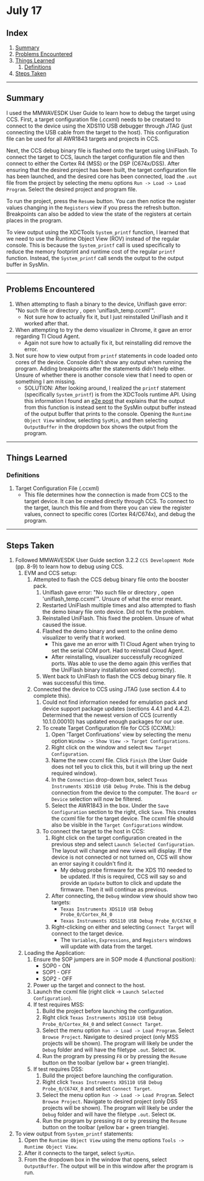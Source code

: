 # July 17
## Index
1. [Summary](#summary)
1. [Problems Encountered](#problems-encountered)
1. [Things Learned](#things-learned)
	1. [Definitions](#definitions)
1. [Steps Taken](#steps-taken)

---

## Summary
I used the MMWAVESDK User Guide to learn how to debug the target using CCS. First, a target configuration file (.ccxml) needs to be creataed to connect to the device using the XDS110 USB debugger through JTAG (just connecting the USB cable from the target to the host). This configuration file can be used for all AWR1843 targets and projects in CCS.

Next, the CCS debug binary file is flashed onto the target using UniFlash. To connect the target to CCS, launch the target configuration file and then connect to either the Cortex R4 (MSS) or the DSP (C674x/DSS). After ensuring that the desired project has been built, the target configuration file has been launched, and the desired core has been connected, load the `.out` file from the project by selecting the menu options `Run -> Load -> Load Program`. Select the desired project and program file.

To run the project, press the `Resume` button. You can then notice the register values changing in the `Registers` view if you press the refresh button. Breakpoints can also be added to view the state of the registers at certain places in the program. 

To view output using the XDCTools `System_printf` function, I learned that we need to use the Runtime Object View (ROV) instead of the regular console. This is because the `System_printf` call is used specifically to reduce the memory footprint and runtime cost of the regular `printf` function. Instead, the `System_printf` call sends the output to the output buffer in SysMin. 

---

## Problems Encountered
1. When attempting to flash a binary to the device, Uniflash gave error: "No such file or directory , open 'uniflash_temp.ccxml'".
	* Not sure how to actually fix it, but I just reinstalled UniFlash and it worked after that.
1. When attempting to try the demo visualizer in Chrome, it gave an error regarding TI Cloud Agent.
	* Again not sure how to actually fix it, but reinstalling did remove the error.
1. Not sure how to view output from `printf` statements in code loaded onto cores of the device. Console didn't show any output when running the program. Adding breakpoints after the statements didn't help either. Unsure of whether there is another console view that I need to open or something I am missing.
	* SOLUTION: After looking around, I realized the `printf` statement (specifically `System_printf`) is from the XDCTools runtime API. Using this information I found an [e2e post]() that explains that the output from this function is instead sent to the SysMin output buffer instead of the output buffer that prints to the console. Opening the `Runtime Object View` window, selecting `SysMin`, and then selecting `OutputBuffer` in the dropdown box shows the output from the program.
---

## Things Learned
### Definitions
1. Target Configuration File (.ccxml)
	* This file determines how the connection is made from CCS to the target device. It can be created directly through CCS. To connect to the target, launch this file and from there you can view the register values, connect to specific cores (Cortex R4/C674x), and debug the program.

---

## Steps Taken
1. Followed MMWAVESDK User Guide section 3.2.2 `CCS Development Mode` (pp. 8-9) to learn how to debug using CCS.
	1. EVM and CCS setup:
		1. Attempted to flash the CCS debug binary file onto the booster pack.
			1. Uniflash gave error: "No such file or directory , open 'uniflash_temp.ccxml'". Unsure of what the error meant.
			1. Restarted UniFlash multiple times and also attempted to flash the demo binary file onto device. Did not fix the problem.
			1. Reinstalled UniFlash. This fixed the problem. Unsure of what caused the issue.
			1. Flashed the demo binary and went to the online demo visualizer to verify that it worked.
				* This gave me an error with TI Cloud Agent when trying to set the serial COM port. Had to reinstall Cloud Agent.
				* After reinstalling, visualizer successfully recognized ports. Was able to use the demo again (this verifies that the UniFlash binary installation worked correctly).
			1. Went back to UniFlash to flash the CCS debug binary file. It was successful this time.
		1. Connected the device to CCS using JTAG (use section 4.4 to complete this). 
			1. Could not find information needed for emulation pack and device support package updates (sections 4.4.1 and 4.4.2). Determined that the newest version of CCS (currently 10.1.0.00010) has updated enough packages for our use.
			1. To create Target Configuration file for CCS (CCXML):
				1. Open 'Target Confiruations' view by selecting the menu option `Window -> Show View -> Target Configurations`.
				1. Right click on the window and select `New Target Configuration`.
				1. Name the new ccxml file. Click `Finish` (the User Guide does not tell you to click this, but it will bring up the next required window).
				1. In the `Connection` drop-down box, select `Texas Instruments XDS110 USB Debug Probe`. This is the debug connection from the device to the computer. The `Board or Device` selection will now be filtered.
				1. Select the AWR1843 in the box. Under the `Save Configuration` section to the right, click `Save`. This creates the ccxml file for the target device. The ccxml file should also be visible in the `Target Configurations` window.
			1. To connect the target to the host in CCS:
				1. Right click on the target configuration created in the previous step and select `Launch Selected Configuration`. The layout will change and new views will display. If the device is not connected or not turned on, CCS will show an error saying it couldn't find it. 
					* My debug probe firmware for the XDS 110 needed to be updated. If this is required, CCS will say so and provide an `Update` button to click and update the firmware. Then it will continue as previous.
				1. After connecting, the `Debug` window view should show two targets:
					* `Texas Instruments XDS110 USB Debug Probe_0/Cortex_R4_0` 
					* `Texas Instruments XDS110 USB Debug Probe_0/C674X_0`
				1. Right-clicking on either and selecting `Connect Target` will connect to the target device. 
					* The `Variables`, `Expressions`, and `Registers` windows will update with data from the target.
	1. Loading the Application:
		1. Ensure the SOP jumpers are in SOP mode 4 (functional position):
			* SOP0 - ON
			* SOP1 - OFF
			* SOP2 - OFF
		1. Power up the target and connect to the host.
		1. Launch the ccxml file (right click -> `Launch Selected Configuration`).
		1. If test requires MSS:
			1. Build the project before launching the configuration.
			1. Right click `Texas Instruments XDS110 USB Debug Probe_0/Cortex_R4_0` and select `Connect Target`.
			1. Select the menu option `Run -> Load -> Load Program`. Select `Browse Project`. Navigate to desired project (only MSS projects will be shown). The program will likely be under the `Debug` folder and will have the filetype `.out`. Select `OK`.
			1. Run the program by pressing `F8` or by pressing the `Resume` button on the toolbar (yellow bar + green triangle).
		1. If test requires DSS:
			1. Build the project before launching the configuration.
			1. Right click `Texas Instruments XDS110 USB Debug Probe_0/C674X_0` and select `Connect Target`.
			1. Select the menu option `Run -> Load -> Load Program`. Select `Browse Project`. Navigate to desired project (only DSS projects will be shown). The program will likely be under the `Debug` folder and will have the filetype `.out`. Select `OK`.
			1. Run the program by pressing `F8` or by pressing the `Resume` button on the toolbar (yellow bar + green triangle).
1. To view output from `System_printf` statements:
	1. Open the `Runtime Object View` using the menu options `Tools -> Runtime Object View`.
	1. After it connects to the target, select `SysMin`. 
	1. From the dropdown box in the window that opens, select `OutputBuffer`. The output will be in this window after the program is run.